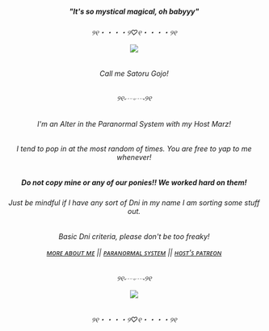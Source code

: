 <h5 align="center">"It's so mystical magical, oh babyyy"
<h6 align="center">୨୧・・・・୨♡୧・・・・୨୧

  
<p align="center">
  <img src="https://gifdb.com/images/high/gojo-satoru-jujutsu-kaisen-protagonist-ltw7vb9t7qr2qspz.webp" />
</p>
<h6 align="center">Call me Satoru Gojo!
<h6 align="center">୨୧⋅┈∘┈⋅୨୧
<h6 align="center">I'm an Alter in the Paranormal System with my Host Marz!
<h6 align="center">I tend to pop in at the most random of times. You are free to yap to me whenever!
<h5 align="center">Do not copy mine or any of our ponies!! We worked hard on them!
<h6 align="center">Just be mindful if I have any sort of Dni in my name I am sorting some stuff out.


<h6 align="center">Basic Dni criteria, please don't be too freaky!
  
[ᴍᴏʀᴇ ᴀʙᴏᴜᴛ ᴍᴇ](https://pluralkit.xyz/m/kayxwu) || [ᴘᴀʀᴀɴᴏʀᴍᴀʟ ꜱʏꜱᴛᴇᴍ](https://pluralkit.xyz/s/azvjwp) || [ʜᴏꜱᴛ'ꜱ ᴘᴀᴛʀᴇᴏɴ](https://patreon.com/TarnishMarz)
<h6 align="center">୨୧⋅┈∘┈⋅୨୧

<p align="center">
  <img src="https://media1.tenor.com/m/FjdU2XpF4T8AAAAC/ocean-reef.gif" />
</p>
<h6 align="center">୨୧・・・・୨♡୧・・・・୨୧
<!--
**SweetssAddict/SweetssAddict** is a ✨ _special_ ✨ repository because its `README.md` (this file) appears on your GitHub profile.

Here are some ideas to get you started:

- 🔭 I’m currently working on ...
- 🌱 I’m currently learning ...
- 👯 I’m looking to collaborate on ...
- 🤔 I’m looking for help with ...
- 💬 Ask me about ...
- 📫 How to reach me: ...
- 😄 Pronouns: ...
- ⚡ Fun fact: ...
-->
